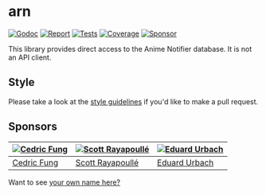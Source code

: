 # arn

[![Godoc][godoc-image]][godoc-url]
[![Report][report-image]][report-url]
[![Tests][tests-image]][tests-url]
[![Coverage][coverage-image]][coverage-url]
[![Sponsor][sponsor-image]][sponsor-url]

This library provides direct access to the Anime Notifier database. It is not an API client.

## Style

Please take a look at the [style guidelines](https://github.com/akyoto/quality/blob/master/STYLE.md) if you'd like to make a pull request.

## Sponsors

| [![Cedric Fung](https://avatars3.githubusercontent.com/u/2269238?s=70&v=4)](https://github.com/cedricfung) | [![Scott Rayapoullé](https://avatars3.githubusercontent.com/u/11772084?s=70&v=4)](https://github.com/soulcramer) | [![Eduard Urbach](https://avatars3.githubusercontent.com/u/438936?s=70&v=4)](https://twitter.com/eduardurbach) |
| --- | --- | --- |
| [Cedric Fung](https://github.com/cedricfung) | [Scott Rayapoullé](https://github.com/soulcramer) | [Eduard Urbach](https://eduardurbach.com) |

Want to see [your own name here?](https://github.com/users/akyoto/sponsorship)

[godoc-image]: https://godoc.org/github.com/animenotifier/notify.moe/arn?status.svg
[godoc-url]: https://godoc.org/github.com/animenotifier/notify.moe/arn
[report-image]: https://goreportcard.com/badge/github.com/animenotifier/notify.moe/arn
[report-url]: https://goreportcard.com/report/github.com/animenotifier/notify.moe/arn
[tests-image]: https://cloud.drone.io/api/badges/animenotifier/arn/status.svg
[tests-url]: https://cloud.drone.io/animenotifier/arn
[coverage-image]: https://codecov.io/gh/animenotifier/arn/graph/badge.svg
[coverage-url]: https://codecov.io/gh/animenotifier/arn
[sponsor-image]: https://img.shields.io/badge/github-donate-green.svg
[sponsor-url]: https://github.com/users/akyoto/sponsorship
